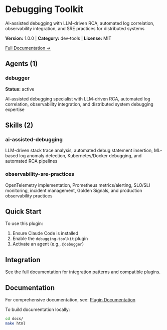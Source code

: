 # Debugging Toolkit

AI-assisted debugging with LLM-driven RCA, automated log correlation, observability integration, and SRE practices for distributed systems

**Version:** 1.0.0 | **Category:** dev-tools | **License:** MIT

[Full Documentation →](https://myclaude.readthedocs.io/en/latest/plugins/debugging-toolkit.html)

## Agents (1)

### debugger

**Status:** active

AI-assisted debugging specialist with LLM-driven RCA, automated log correlation, observability integration, and distributed system debugging expertise

## Skills (2)

### ai-assisted-debugging

LLM-driven stack trace analysis, automated debug statement insertion, ML-based log anomaly detection, Kubernetes/Docker debugging, and automated RCA pipelines

### observability-sre-practices

OpenTelemetry implementation, Prometheus metrics/alerting, SLO/SLI monitoring, incident management, Golden Signals, and production observability practices

## Quick Start

To use this plugin:

1. Ensure Claude Code is installed
2. Enable the `debugging-toolkit` plugin
3. Activate an agent (e.g., `@debugger`)

## Integration

See the full documentation for integration patterns and compatible plugins.

## Documentation

For comprehensive documentation, see: [Plugin Documentation](https://myclaude.readthedocs.io/en/latest/plugins/debugging-toolkit.html)

To build documentation locally:

```bash
cd docs/
make html
```
